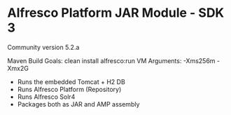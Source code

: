 # Alfresco Platform JAR Module - SDK 3

Community version 5.2.a

Maven Build
Goals: clean install alfresco:run
VM Arguments: -Xms256m -Xmx2G

 

 * Runs the embedded Tomcat + H2 DB 
 * Runs Alfresco Platform (Repository)
 * Runs Alfresco Solr4
 * Packages both as JAR and AMP assembly
 
  
 
 